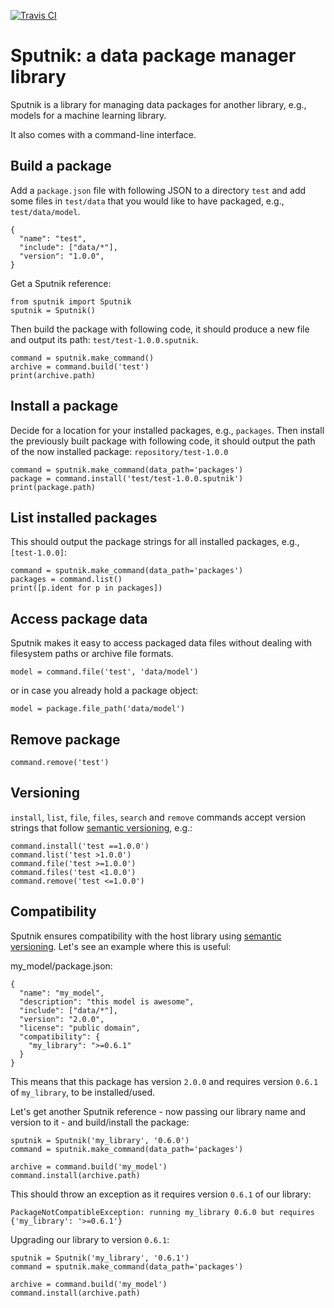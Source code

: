 [![Travis CI](https://travis-ci.org/henningpeters/sputnik.svg?branch=master)](https://travis-ci.org/henningpeters/sputnik)

# Sputnik: a data package manager library

Sputnik is a library for managing data packages for another library, e.g., models for a machine learning library.

It also comes with a command-line interface.

## Build a package

Add a ```package.json``` file with following JSON to a directory ```test``` and add some files in ```test/data``` that you would like to have packaged, e.g., ```test/data/model```.

```
{
  "name": "test",
  "include": ["data/*"],
  "version": "1.0.0",
}
```

Get a Sputnik reference:

```
from sputnik import Sputnik
sputnik = Sputnik()
```

Then build the package with following code, it should produce a new file and output its path: ```test/test-1.0.0.sputnik```.

```
command = sputnik.make_command()
archive = command.build('test')
print(archive.path)
```

## Install a package

Decide for a location for your installed packages, e.g., ```packages```. Then install the previously built package with following code, it should output the path of the now installed package: ```repository/test-1.0.0```

```
command = sputnik.make_command(data_path='packages')
package = command.install('test/test-1.0.0.sputnik')
print(package.path)
```

## List installed packages

This should output the package strings for all installed packages, e.g., ```[test-1.0.0]```:

```
command = sputnik.make_command(data_path='packages')
packages = command.list()
print([p.ident for p in packages])
```

## Access package data

Sputnik makes it easy to access packaged data files without dealing with filesystem paths or archive file formats.

```
model = command.file('test', 'data/model')
```

or in case you already hold a package object:

```
model = package.file_path('data/model')
```

## Remove package

```
command.remove('test')
```

## Versioning

```install```, ```list```, ```file```, ```files```, ```search``` and ```remove``` commands accept version strings that follow [semantic versioning](http://semver.org/), e.g.:

```
command.install('test ==1.0.0')
command.list('test >1.0.0')
command.file('test >=1.0.0')
command.files('test <1.0.0')
command.remove('test <=1.0.0')
```

## Compatibility

Sputnik ensures compatibility with the host library using [semantic versioning](http://semver.org/). Let's see an example where this is useful:

my_model/package.json:
```
{
  "name": "my_model",
  "description": "this model is awesome",
  "include": ["data/*"],
  "version": "2.0.0",
  "license": "public domain",
  "compatibility": {
    "my_library": ">=0.6.1"
  }
}
```

This means that this package has version ```2.0.0``` and requires version ```0.6.1``` of ```my_library```, to be installed/used.

Let's get another Sputnik reference - now passing our library name and version to it - and build/install the package:

```
sputnik = Sputnik('my_library', '0.6.0')
command = sputnik.make_command(data_path='packages')

archive = command.build('my_model')
command.install(archive.path)
```

This should throw an exception as it requires version ```0.6.1``` of our library:

```
PackageNotCompatibleException: running my_library 0.6.0 but requires {'my_library': '>=0.6.1'}
```

Upgrading our library to version ```0.6.1```:

```
sputnik = Sputnik('my_library', '0.6.1')
command = sputnik.make_command(data_path='packages')

archive = command.build('my_model')
command.install(archive.path)
```

